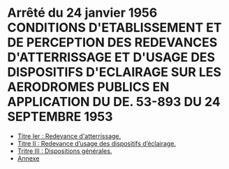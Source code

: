 # Arrêté du 24 janvier 1956 CONDITIONS D'ETABLISSEMENT ET DE PERCEPTION DES REDEVANCES D'ATTERRISSAGE ET D'USAGE DES DISPOSITIFS D'ECLAIRAGE SUR LES AERODROMES PUBLICS EN APPLICATION DU DE. 53-893 DU 24 SEPTEMBRE 1953

- [Titre Ier : Redevance d'atterrissage.](titre-ier)
- [Titre II : Redevance d’usage des dispositifs d’éclairage.](titre-ii)
- [Tritre III : Dispositions générales.](tritre-iii)
- [Annexe](annexe)
